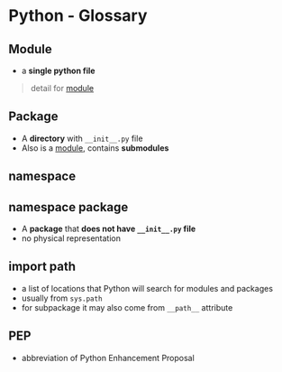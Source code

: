 # Python - Glossary

## Module

- a **single python file**

> detail for [module](python-module.md)

## Package

- A **directory** with `__init__.py` file
- Also is a [module](#module), contains **submodules**

## namespace

## namespace package

- A **package** that **does not have `__init__.py` file**
- no physical representation

## import path

- a list of locations that Python will search for modules and packages
- usually from `sys.path`
- for subpackage it may also come from `__path__` attribute

## PEP

- abbreviation of Python Enhancement Proposal

